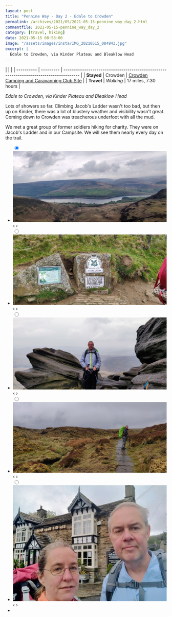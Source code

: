 ```yaml
---
layout: post
title: "Pennine Way - Day 2 - Edale to Crowden"
permalink: /archives/2021/05/2021-05-15-pennine_way_day_2.html
commentfile: 2021-05-15-pennine_way_day_2
category: [travel, hiking]
date: 2021-05-15 08:58:00
image: "/assets/images/insta/IMG_20210515_084843.jpg"
excerpt: |
  Edale to Crowden, via Kinder Plateau and Bleaklow Head
---
```


|            |           |
| ---------- | --------- | -------------------------------------------------------------------------------------- |
| **Stayed** | Crowden   | [Crowden Camping and Caravanning Club Site](https://maps.app.goo.gl/jp7UmMBVL88Cpcoz6) |
| **Travel** | _Walking_ | 17 miles, 7:30 hours                                                                   |

_Edale to Crowden, via Kinder Plateau and Bleaklow Head_

Lots of showers so far. Climbing Jacob's Ladder wasn't too bad, but then up on Kinder, there was a lot of blustery weather and visibility wasn't great. Coming down to Crowden was treacherous underfoot with all the mud.

We met a great group of former soldiers hiking for charity. They were on Jacob's Ladder and in our Campsite. We will see them nearly every day on the trail.

<ul class="slides">
    <input type="radio" name="radio-btn" id="img-1" checked="checked" />
    <li class="slide-container">
        <div class="slide">
          <a href="/assets/images/insta/IMG_20210515_163959.jpg"><img src="/assets/images/insta/IMG_20210515_163959.jpg" /></a>
        </div>
        <div class="nav">
             <label for="img-5" class="prev">&#x2039;</label>
             <label for="img-2" class="next">&#x203a;</label>
         </div>
    </li>    <input type="radio" name="radio-btn" id="img-2"  />
    <li class="slide-container">
        <div class="slide">
          <a href="/assets/images/insta/IMG_20210515_094654.jpg"><img src="/assets/images/insta/IMG_20210515_094654.jpg" /></a>
        </div>
        <div class="nav">
             <label for="img-1" class="prev">&#x2039;</label>
             <label for="img-3" class="next">&#x203a;</label>
         </div>
    </li>    <input type="radio" name="radio-btn" id="img-3"  />
    <li class="slide-container">
        <div class="slide">
          <a href="/assets/images/insta/IMG_20210515_120513.jpg"><img src="/assets/images/insta/IMG_20210515_120513.jpg" /></a>
        </div>
        <div class="nav">
             <label for="img-2" class="prev">&#x2039;</label>
             <label for="img-4" class="next">&#x203a;</label>
         </div>
    </li>    <input type="radio" name="radio-btn" id="img-4"  />
    <li class="slide-container">
        <div class="slide">
          <a href="/assets/images/insta/IMG_20210515_145129.jpg"><img src="/assets/images/insta/IMG_20210515_145129.jpg" /></a>
        </div>
        <div class="nav">
             <label for="img-3" class="prev">&#x2039;</label>
             <label for="img-5" class="next">&#x203a;</label>
         </div>
    </li>
    <input type="radio" name="radio-btn" id="img-5" />
    <li class="slide-container">
        <div class="slide">
          <a href="/assets/images/insta/IMG_20210515_084843.jpg"><img src="/assets/images/insta/IMG_20210515_084843.jpg" /></a>
        </div>
        <div class="nav">
             <label for="img-4" class="prev">&#x2039;</label>
             <label for="img-1" class="next">&#x203a;</label>
         </div>
    </li>
  <li class="nav-dots">
      <label for="img-1" class="nav-dot" id="img-dot-1"></label>      <label for="img-2" class="nav-dot" id="img-dot-2"></label>      <label for="img-3" class="nav-dot" id="img-dot-3"></label>      <label for="img-4" class="nav-dot" id="img-dot-4"></label>
      <label for="img-5" class="nav-dot" id="img-dot-5"></label>
  </li>
</ul>
